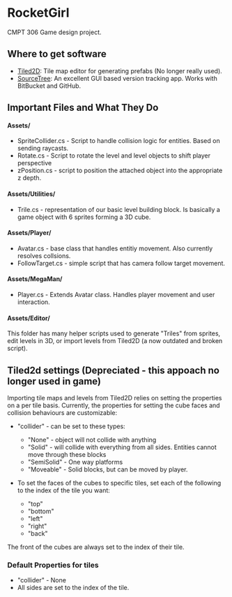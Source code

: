 # RocketGirl
CMPT 306 Game design project.

## Where to get software

* [Tiled2D](http://www.mapeditor.org/): Tile map editor for generating prefabs (No longer really used). 
* [SourceTree](https://www.sourcetreeapp.com/): An excellent GUI based version tracking app. Works with BitBucket and GitHub.


## Important Files and What They Do

#### Assets/
* SpriteCollider.cs - Script to handle collision logic for entities. Based on sending raycasts.
* Rotate.cs - Script to rotate the level and level objects to shift player perspective
* zPosition.cs - script to position the attached object into the appropriate z depth.

#### Assets/Utilities/
* Trile.cs - representation of our basic level building block. Is basically a game object with 6 sprites forming a 3D cube.

#### Assets/Player/
* Avatar.cs - base class that handles entitiy movement. Also currently resolves collsions.
* FollowTarget.cs - simple script that has camera follow target movement.

#### Assets/MegaMan/
* Player.cs - Extends Avatar class. Handles player movement and user interaction.

#### Assets/Editor/

This folder has many helper scripts used to generate "Triles" from sprites, edit levels in 3D, or import levels from Tiled2D (a now outdated and broken script).


## Tiled2d settings (Depreciated - this appoach no longer used in game)

Importing tile maps and levels from Tiled2D relies on setting the properties on a per tile basis. Currently, the properties for setting the cube faces and collision behaviours are customizable:

* "collider" - can be set to these types:
  * "None" - object will not collide with anything
  * "Solid" - will collide with everything from all sides. Entities cannot move through these blocks
  * "SemiSolid"  - One way platforms
  * "Moveable" - Solid blocks, but can be moved by player.

* To set the faces of the cubes to specific tiles, set each of the following to the index of the tile you want:
  * "top"
  * "bottom"
  * "left"
  * "right"
  * "back"

The front of the cubes are always set to the index of their tile.

### Default Properties for tiles

* "collider" - None
* All sides are set to the index of the tile.
